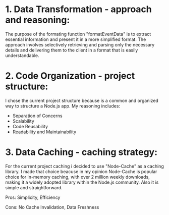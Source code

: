 # 1. Data Transformation - approach and reasoning:

The purpose of the formating function "formatEventData" is to extract essential information and present it in a more simplified format. The approach involves selectively retrieving and parsing only the necessary details and delivering them to the client in a format that is easily understandable.

# 2. Code Organization - project structure:

I chose the current project structure because is a common and organized way to structure a Node.js app. My reasoning includes:

- Separation of Concerns
- Scalability
- Code Reusability
- Readability and Maintainability

# 3. Data Caching - caching strategy:

For the current project caching i decided to use "Node-Cache" as a caching library. I made that choice beacuse in my opinion Node-Cache is popular choice for in-memory caching, with over 2 million weekly downloads, making it a widely adopted library within the Node.js community. Also it is simple and straightforward.

Pros: Simplicity, Efficiency

Cons: No Cache Invalidation, Data Freshness
